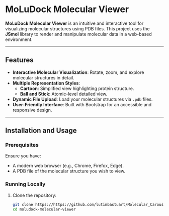 # MoLuDock Molecular Viewer

**MoLuDock Molecular Viewer** is an intuitive and interactive tool for visualizing molecular structures using PDB files. This project uses the **JSmol** library to render and manipulate molecular data in a web-based environment.

---

## Features

- **Interactive Molecular Visualization**: Rotate, zoom, and explore molecular structures in detail.
- **Multiple Representation Styles**:
  - **Cartoon**: Simplified view highlighting protein structure.
  - **Ball and Stick**: Atomic-level detailed view.
- **Dynamic File Upload**: Load your molecular structures via `.pdb` files.
- **User-Friendly Interface**: Built with Bootstrap for an accessible and responsive design.

---

## Installation and Usage

### Prerequisites
Ensure you have:
- A modern web browser (e.g., Chrome, Firefox, Edge).
- A PDB file of the molecular structure you wish to view.

### Running Locally
1. Clone the repository:
   ```bash
   git clone https://https://github.com/lutimbastuart/Molecular_Carousel/moludock-molecular-viewer.git
   cd moludock-molecular-viewer
